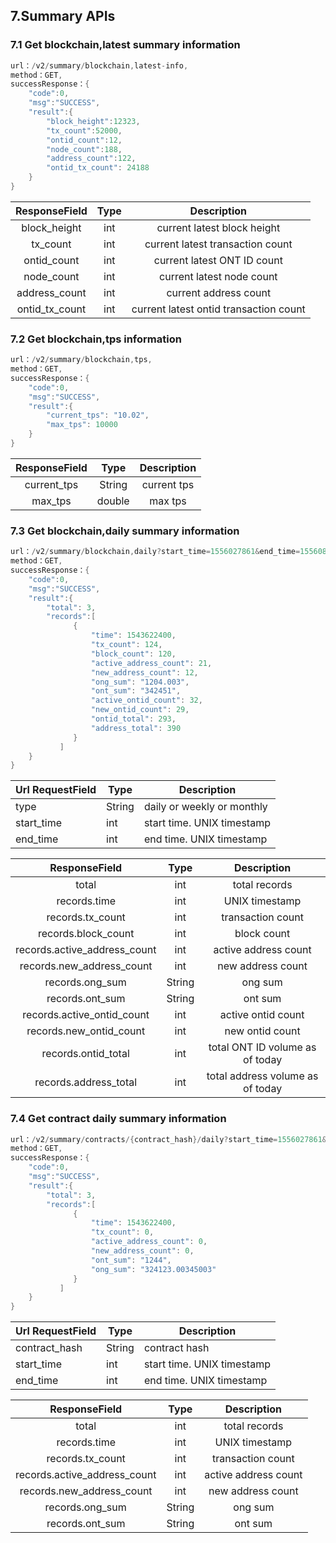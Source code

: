 

## 7.Summary APIs

### 7.1 Get blockchain,latest summary information

```java
url：/v2/summary/blockchain,latest-info, 
method：GET, 
successResponse：{
    "code":0, 
    "msg":"SUCCESS", 
    "result":{
		"block_height":12323, 
		"tx_count":52000, 
		"ontid_count":12, 
		"node_count":188, 
        "address_count":122, 
        "ontid_tx_count": 24188
    }
}

```

| ResponseField  | Type |              Description               |
| :------------: | :--: | :------------------------------------: |
|  block_height  | int  |      current latest block height       |
|    tx_count    | int  |    current latest transaction count    |
|  ontid_count   | int  |      current latest ONT ID count       |
|   node_count   | int  |       current latest node count        |
| address_count  | int  |         current address count          |
| ontid_tx_count | int  | current latest ontid transaction count |



### 7.2 Get blockchain,tps information

```java
url：/v2/summary/blockchain,tps, 
method：GET, 
successResponse：{
    "code":0, 
    "msg":"SUCCESS", 
    "result":{
	    "current_tps": "10.02", 
		"max_tps": 10000
	}
}

```

| ResponseField |  Type  | Description |
| :-----------: | :----: | :---------: |
|  current_tps  | String | current tps |
|    max_tps    | double |   max tps   |



### 7.3 Get blockchain,daily summary information

```java
url：/v2/summary/blockchain,daily?start_time=1556027861&end_time=1556087861, 
method：GET, 
successResponse：{
    "code":0, 
    "msg":"SUCCESS", 
    "result":{
    	"total": 3, 
        "records":[
              {
                  "time": 1543622400, 
                  "tx_count": 124, 
                  "block_count": 120, 
                  "active_address_count": 21, 
                  "new_address_count": 12, 
                  "ong_sum": "1204.003", 
                  "ont_sum": "342451", 
                  "active_ontid_count": 32, 
                  "new_ontid_count": 29, 
                  "ontid_total": 293, 
                  "address_total": 390
              }
           ]
    }
}

```

| Url RequestField | Type   | Description                |
| ---------------- | ------ | -------------------------- |
| type             | String | daily or weekly or monthly |
| start_time       | int    | start time. UNIX timestamp |
| end_time         | int    | end time. UNIX timestamp   |



|        ResponseField         |  Type  |           Description            |
| :--------------------------: | :----: | :------------------------------: |
|            total             |  int   |          total records           |
|         records.time         |  int   |          UNIX timestamp          |
|       records.tx_count       |  int   |        transaction count         |
|     records.block_count      |  int   |           block count            |
| records.active_address_count |  int   |       active address count       |
|  records.new_address_count   |  int   |        new address count         |
|       records.ong_sum        | String |             ong sum              |
|       records.ont_sum        | String |             ont sum              |
|  records.active_ontid_count  |  int   |        active ontid count        |
|   records.new_ontid_count    |  int   |         new ontid count          |
|     records.ontid_total      |  int   | total ONT ID volume as of today  |
|    records.address_total     |  int   | total address volume as of today |



### 7.4 Get contract daily summary information

```java
url：/v2/summary/contracts/{contract_hash}/daily?start_time=1556027861&end_time=1556087861, 
method：GET, 
successResponse：{
    "code":0, 
    "msg":"SUCCESS", 
    "result":{
    	"total": 3, 
        "records":[
              {
                  "time": 1543622400, 
                  "tx_count": 0, 
                  "active_address_count": 0, 
                  "new_address_count": 0, 
                  "ont_sum": "1244", 
                  "ong_sum": "324123.00345003"
              }
           ]
    }
}

```

| Url RequestField | Type   | Description                |
| ---------------- | ------ | -------------------------- |
| contract_hash    | String | contract hash              |
| start_time       | int    | start time. UNIX timestamp |
| end_time         | int    | end time. UNIX timestamp   |



|        ResponseField         |  Type  |     Description      |
| :--------------------------: | :----: | :------------------: |
|            total             |  int   |    total records     |
|         records.time         |  int   |    UNIX timestamp    |
|       records.tx_count       |  int   |  transaction count   |
| records.active_address_count |  int   | active address count |
|  records.new_address_count   |  int   |  new address count   |
|       records.ong_sum        | String |       ong sum        |
|       records.ont_sum        | String |       ont sum        |

